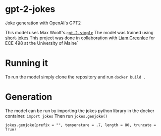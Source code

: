 # gpt-2-jokes
Joke generation with OpenAI's GPT2

This model uses Max Woolf's [`gpt-2-simple`](https://github.com/minimaxir/gpt-2-simple)
The model was trained using [short-jokes](https://www.kaggle.com/abhinavmoudgil95/short-jokes)
This project was done in collaboration with [Liam Greenlee](https://www.github.com/liam-g) for ECE 498 at the University of Maine`

# Running it
To run the model simply clone the repository and run `docker build .`

# Generation
The model can be run by importing the jokes python library in the docker container.
`import jokes`
Then run `jokes.genjoke()`

`jokes.genjoke(prefix = "", temperature = .7, length = 80, truncate = True)`
